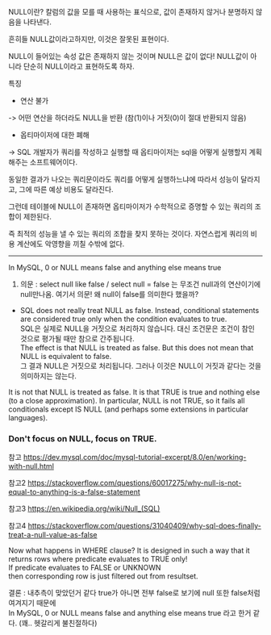 NULL이란?
칼럼의 값을 모를 때 사용하는 표식으로, 값이 존재하지 않거나 분명하지 않음을 나타낸다.

흔히들 NULL값이라고하지만, 이것은 잘못된 표현이다. 

NULL이 들어있는 속성 값은 존재하지 않는 것이며 NULL은 값이 없다! NULL값이 아니라 단순히 NULL이라고 표현하도록 하자.

특징
- 연산 불가 

-> 어떤 연산을 하더라도 NULL을 반환 (참(1)이나 거짓(0)이 절대 반환되지 않음)

- 옵티마이저에 대한 폐해

-> SQL 개발자가 쿼리를 작성하고 실행할 때 옵티마이저는 sql을 어떻게 실행할지 계획해주는 소프트웨어이다. 

동일한 결과가 나오는 쿼리문이라도 쿼리를 어떻게 실행하느냐에 따라서 성능이 달라지고, 그에 따른 예상 비용도 달라진다.

그런데 테이블에 NULL이 존재하면 옵티마이저가 수학적으로 증명할 수 있는 쿼리의 조합이 제한된다. 

즉 최적의 성능을 낼 수 있는 쿼리의 조합을 찾지 못하는 것이다. 자연스럽게 쿼리의 비용 계산에도 악영향을 끼칠 수밖에 없다.

--------------------------------------------------------------------------
In MySQL, 0 or NULL means false and anything else means true 
1. 의문 : select null like false  / select null = false 는 무조건 null과의 연산이기에 null만나옴. 여기서 의문! 왜 null이 false를 의미한다 했을까?  
- SQL does not really treat NULL as false. Instead, conditional statements are considered true only when the condition evaluates to true.  
SQL은 실제로 NULL을 거짓으로 처리하지 않습니다. 대신 조건문은 조건이 참인 것으로 평가될 때만 참으로 간주됩니다.  
The effect is that NULL is treated as false. But this does not mean that NULL is equivalent to false.  
그 결과 NULL은 거짓으로 처리됩니다. 그러나 이것은 NULL이 거짓과 같다는 것을 의미하지는 않는다.  



It is not that NULL is treated as false. It is that TRUE is true and nothing else (to a close approximation). In particular, NULL is not TRUE, so it fails all   conditionals except IS NULL (and perhaps some extensions in particular languages).

### Don't focus on NULL, focus on TRUE.  
참고 https://dev.mysql.com/doc/mysql-tutorial-excerpt/8.0/en/working-with-null.html

참고2 https://stackoverflow.com/questions/60017275/why-null-is-not-equal-to-anything-is-a-false-statement

참고3 https://en.wikipedia.org/wiki/Null_(SQL)

참고4 https://stackoverflow.com/questions/31040409/why-sql-does-finally-treat-a-null-value-as-false  

Now what happens in WHERE clause? It is designed in such a way that it returns rows where predicate evaluates to TRUE only!  
If predicate evaluates to FALSE or UNKNOWN  
then corresponding row is just filtered out from resultset.

결론 : 내추측이 맞았던거 같다 true가 아니면 전부 false로 보기에 null 또한 false처럼 여겨지기 때문에  
In MySQL, 0 or NULL means false and anything else means true 라고 한거 같다. (꽤.. 헷갈리게 불친절하다)

